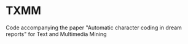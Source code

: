 # TXMM
Code accompanying the paper "Automatic character coding in dream reports" for Text and Multimedia Mining
